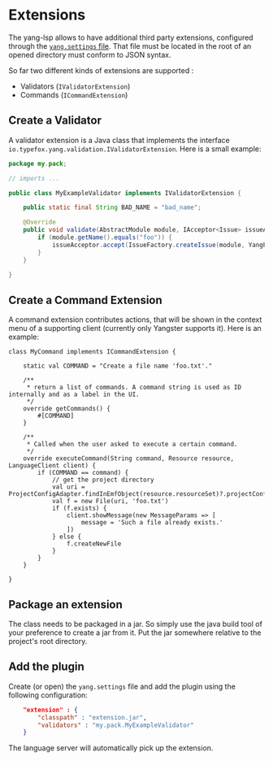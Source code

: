 # Extensions

The yang-lsp allows to have additional third party extensions, configured through the [`yang.settings` file](Settings.md).
That file must be located in the root of an opened directory must conform to JSON syntax.

So far two different kinds of extensions are supported :
 - Validators (`IValidatorExtension`)
 - Commands (`ICommandExtension`)

## Create a Validator

A validator extension is a Java class that implements the interface `io.typefox.yang.validation.IValidatorExtension`. 
Here is a small example:

```java
package my.pack;

// imports ...

public class MyExampleValidator implements IValidatorExtension {

	public static final String BAD_NAME = "bad_name";

	@Override
	public void validate(AbstractModule module, IAcceptor<Issue> issueAcceptor, CancelIndicator cancelIndicator) {
		if (module.getName().equals("foo")) {
			issueAcceptor.accept(IssueFactory.createIssue(module, YangPackage.Literals.ABSTRACT_MODULE__NAME, "'foo' is a bad name", BAD_NAME));
		}
	}

}
``` 

## Create a Command Extension

A command extension contributes actions, that will be shown in the context menu of a supporting client (currently only Yangster supports it).
Here is an example:

```xtend
class MyCommand implements ICommandExtension {

	static val COMMAND = "Create a file name 'foo.txt'."
	
	/**
	 * return a list of commands. A command string is used as ID internally and as a label in the UI.
	 */
	override getCommands() {
		#[COMMAND]
	}
	
	/**
	 * Called when the user asked to execute a certain command.
	 */
	override executeCommand(String command, Resource resource, LanguageClient client) {
		if (COMMAND == command) {
			// get the project directory
			val uri = ProjectConfigAdapter.findInEmfObject(resource.resourceSet)?.projectConfig?.path.toFileString
			val f = new File(uri, 'foo.txt')
			if (f.exists) {
				client.showMessage(new MessageParams => [
					message = 'Such a file already exists.'
				])
			} else {
				f.createNewFile
			}
		}
	}
	
}
```


## Package an extension

The class needs to be packaged in a jar. So simply use the java build tool of your preference to create a jar from it. Put the jar somewhere relative to the project's root directory. 

## Add the plugin

Create (or open) the `yang.settings` file and add the plugin using the following configuration:

```json
	"extension" : {
		"classpath" : "extension.jar",
		"validators" : "my.pack.MyExampleValidator"
	}
```

The language server will automatically pick up the extension.

